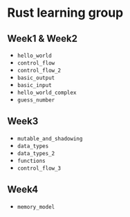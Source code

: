 # Rust learning group

## Week1 & Week2

- `hello_world`
- `control_flow`
- `control_flow_2`
- `basic_output`
- `basic_input`
- `hello_world_complex`
- `guess_number`

## Week3

- `mutable_and_shadowing`
- `data_types`
- `data_types_2`
- `functions`
- `control_flow_3`

## Week4

- `memory_model`
